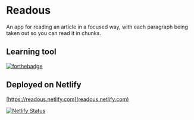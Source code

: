 # Readous
An app for reading an article in a focused way, with each paragraph being taken out so you can read it in chunks.

## Learning tool
[![forthebadge](https://forthebadge.com/images/badges/made-with-javascript.svg)](https://forthebadge.com)

## Deployed on Netlify
[https://readous.netlify.com](readous.netlify.com)

[![Netlify Status](https://api.netlify.com/api/v1/badges/51748d21-8bb6-4d20-a517-eff2fadaf6bb/deploy-status)](https://app.netlify.com/sites/readous/deploys)
